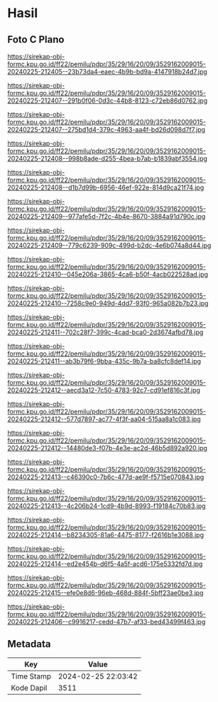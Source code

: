 # Hasil

## Foto C Plano

https://sirekap-obj-formc.kpu.go.id/ff22/pemilu/pdpr/35/29/16/20/09/3529162009015-20240225-212405--23b73da4-eaec-4b9b-bd9a-4147918b24d7.jpg

https://sirekap-obj-formc.kpu.go.id/ff22/pemilu/pdpr/35/29/16/20/09/3529162009015-20240225-212407--291b0f06-0d3c-44b8-8123-c72eb86d0762.jpg

https://sirekap-obj-formc.kpu.go.id/ff22/pemilu/pdpr/35/29/16/20/09/3529162009015-20240225-212407--275bd1d4-379c-4963-aa4f-bd26d098d7f7.jpg

https://sirekap-obj-formc.kpu.go.id/ff22/pemilu/pdpr/35/29/16/20/09/3529162009015-20240225-212408--998b8ade-d255-4bea-b7ab-b1839abf3554.jpg

https://sirekap-obj-formc.kpu.go.id/ff22/pemilu/pdpr/35/29/16/20/09/3529162009015-20240225-212408--d1b7d99b-6956-46ef-922e-814d9ca21f74.jpg

https://sirekap-obj-formc.kpu.go.id/ff22/pemilu/pdpr/35/29/16/20/09/3529162009015-20240225-212409--977afe5d-7f2c-4b4e-8670-3884a91d790c.jpg

https://sirekap-obj-formc.kpu.go.id/ff22/pemilu/pdpr/35/29/16/20/09/3529162009015-20240225-212409--779c6239-909c-499d-b2dc-4e6b074a8d44.jpg

https://sirekap-obj-formc.kpu.go.id/ff22/pemilu/pdpr/35/29/16/20/09/3529162009015-20240225-212410--045e206a-3865-4ca6-b50f-4acb022528ad.jpg

https://sirekap-obj-formc.kpu.go.id/ff22/pemilu/pdpr/35/29/16/20/09/3529162009015-20240225-212410--7258c9e0-949d-4dd7-93f0-965a082b7b23.jpg

https://sirekap-obj-formc.kpu.go.id/ff22/pemilu/pdpr/35/29/16/20/09/3529162009015-20240225-212411--702c28f7-399c-4cad-bca0-2d3674afbd78.jpg

https://sirekap-obj-formc.kpu.go.id/ff22/pemilu/pdpr/35/29/16/20/09/3529162009015-20240225-212411--ab3b79f6-9bba-435c-9b7a-ba8cfc8def14.jpg

https://sirekap-obj-formc.kpu.go.id/ff22/pemilu/pdpr/35/29/16/20/09/3529162009015-20240225-212412--aecd3a12-7c50-4783-92c7-cd91ef816c3f.jpg

https://sirekap-obj-formc.kpu.go.id/ff22/pemilu/pdpr/35/29/16/20/09/3529162009015-20240225-212412--577d7897-ac77-4f3f-aa04-515aa8a1c083.jpg

https://sirekap-obj-formc.kpu.go.id/ff22/pemilu/pdpr/35/29/16/20/09/3529162009015-20240225-212412--14480de3-f07b-4e3e-ac2d-46b5d892a920.jpg

https://sirekap-obj-formc.kpu.go.id/ff22/pemilu/pdpr/35/29/16/20/09/3529162009015-20240225-212413--c46390c0-7b6c-477d-ae9f-f5715e070843.jpg

https://sirekap-obj-formc.kpu.go.id/ff22/pemilu/pdpr/35/29/16/20/09/3529162009015-20240225-212413--4c206b24-1cd9-4b9d-8993-f19184c70b83.jpg

https://sirekap-obj-formc.kpu.go.id/ff22/pemilu/pdpr/35/29/16/20/09/3529162009015-20240225-212414--b8234305-81a6-4475-8177-f2616b1e3088.jpg

https://sirekap-obj-formc.kpu.go.id/ff22/pemilu/pdpr/35/29/16/20/09/3529162009015-20240225-212414--ed2e454b-d6f5-4a5f-acd6-175e5332fd7d.jpg

https://sirekap-obj-formc.kpu.go.id/ff22/pemilu/pdpr/35/29/16/20/09/3529162009015-20240225-212415--efe0e8d6-96eb-468d-884f-5bff23ae0be3.jpg

https://sirekap-obj-formc.kpu.go.id/ff22/pemilu/pdpr/35/29/16/20/09/3529162009015-20240225-212406--c9916217-cedd-47b7-af33-bed43499f463.jpg


## Metadata

| Key        | Value               |
| ---------- | ------------------- |
| Time Stamp | 2024-02-25 22:03:42 |
| Kode Dapil | 3511                |



